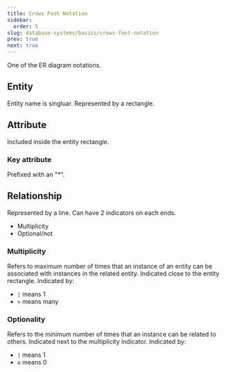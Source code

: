 ```yaml
---
title: Crows Foot Notation
sidebar:
  order: 5
slug: database-systems/basics/crows-foot-notation
prev: true
next: true
---
```


One of the ER diagram notations.

## Entity

Entity name is singluar. Represented by a rectangle.

## Attribute

Included inside the entity rectangle.

### Key attribute

Prefixed with an "*".

## Relationship

Represented by a line. Can have 2 indicators on each ends.
- Multiplicity
- Optional/not

### Multiplicity

Refers to maximum number of times that an instance of an entity can be associated with instances in the related entity. Indicated close to the entity rectangle. Indicated by:
- `|` means 1
- `>` means many

### Optionality

Refers to the minimum number of times that an instance can be related to others. Indicated next to the multiplicity indicator. Indicated by:
- `|` means 1
- `o` means 0
